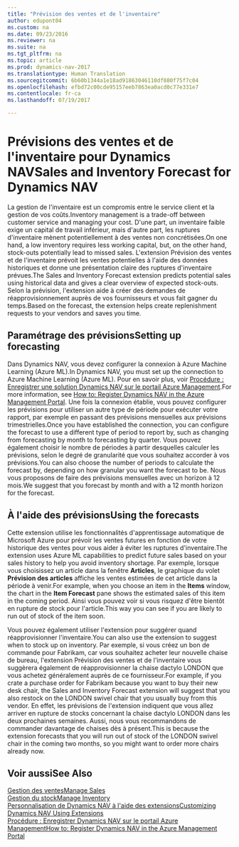```yaml
---
title: "Prévision des ventes et de l'inventaire"
author: edupont04
ms.custom: na
ms.date: 09/23/2016
ms.reviewer: na
ms.suite: na
ms.tgt_pltfrm: na
ms.topic: article
ms.prod: dynamics-nav-2017
ms.translationtype: Human Translation
ms.sourcegitcommit: 6b60b1344a1e18ad91863046110df880f75f7c04
ms.openlocfilehash: efbd72c00cde95157eeb7863ea0acd0c77e331e7
ms.contentlocale: fr-ca
ms.lasthandoff: 07/19/2017

---
```


# <a name="sales-and-inventory-forecast-for-dynamics-nav"></a><span data-ttu-id="f98d6-102">Prévisions des ventes et de l'inventaire pour Dynamics NAV</span><span class="sxs-lookup"><span data-stu-id="f98d6-102">Sales and Inventory Forecast for Dynamics NAV</span></span>
<span data-ttu-id="f98d6-103">La gestion de l'inventaire est un compromis entre le service client et la gestion de vos coûts.</span><span class="sxs-lookup"><span data-stu-id="f98d6-103">Inventory management is a trade-off between customer service and managing your cost.</span></span> <span data-ttu-id="f98d6-104">D'une part, un inventaire faible exige un capital de travail inférieur, mais d'autre part, les ruptures d'inventaire mènent potentiellement à des ventes non concrétisées.</span><span class="sxs-lookup"><span data-stu-id="f98d6-104">On one hand, a low inventory requires less working capital, but, on the other hand, stock-outs potentially lead to missed sales.</span></span> <span data-ttu-id="f98d6-105">L'extension Prévision des ventes et de l'inventaire prévoit les ventes potentielles à l'aide des données historiques et donne une présentation claire des ruptures d'inventaire prévues.</span><span class="sxs-lookup"><span data-stu-id="f98d6-105">The Sales and Inventory Forecast extension predicts potential sales using historical data and gives a clear overview of expected stock-outs.</span></span> <span data-ttu-id="f98d6-106">Selon la prévision, l'extension aide à créer des demandes de réapprovisionnement auprès de vos fournisseurs et vous fait gagner du temps.</span><span class="sxs-lookup"><span data-stu-id="f98d6-106">Based on the forecast, the extension helps create replenishment requests to your vendors and saves you time.</span></span>  

## <a name="setting-up-forecasting"></a><span data-ttu-id="f98d6-107">Paramétrage des prévisions</span><span class="sxs-lookup"><span data-stu-id="f98d6-107">Setting up forecasting</span></span>
<span data-ttu-id="f98d6-108">Dans Dynamics NAV, vous devez configurer la connexion à Azure Machine Learning (Azure ML).</span><span class="sxs-lookup"><span data-stu-id="f98d6-108">In Dynamics NAV, you must set up the connection to Azure Machine Learning (Azure ML).</span></span> <span data-ttu-id="f98d6-109">Pour en savoir plus, voir [Procédure : Enregistrer une solution Dynamics NAV sur le portail Azure Management](ui-how-register-dynamics-nav-azure.md).</span><span class="sxs-lookup"><span data-stu-id="f98d6-109">For more information, see [How to: Register Dynamics NAV in the Azure Management Portal](ui-how-register-dynamics-nav-azure.md).</span></span> <span data-ttu-id="f98d6-110">Une fois la connexion établie, vous pouvez configurer les prévisions pour utiliser un autre type de période pour exécuter votre rapport, par exemple en passant des prévisions mensuelles aux prévisions trimestrielles.</span><span class="sxs-lookup"><span data-stu-id="f98d6-110">Once you have established the connection, you can configure the forecast to use a different type of period to report by, such as changing from forecasting by month to forecasting by quarter.</span></span> <span data-ttu-id="f98d6-111">Vous pouvez également choisir le nombre de périodes à partir desquelles calculer les prévisions, selon le degré de granularité que vous souhaitez accorder à vos prévisions.</span><span class="sxs-lookup"><span data-stu-id="f98d6-111">You can also choose the number of periods to calculate the forecast by, depending on how granular you want the forecast to be.</span></span> <span data-ttu-id="f98d6-112">Nous vous proposons de faire des prévisions mensuelles avec un horizon à 12 mois.</span><span class="sxs-lookup"><span data-stu-id="f98d6-112">We suggest that you forecast by month and with a 12 month horizon for the forecast.</span></span>  

## <a name="using-the-forecasts"></a><span data-ttu-id="f98d6-113">À l'aide des prévisions</span><span class="sxs-lookup"><span data-stu-id="f98d6-113">Using the forecasts</span></span>
<span data-ttu-id="f98d6-114">Cette extension utilise les fonctionnalités d'apprentissage automatique de Microsoft Azure pour prévoir les ventes futures en fonction de votre historique des ventes pour vous aider à éviter les ruptures d'inventaire.</span><span class="sxs-lookup"><span data-stu-id="f98d6-114">The extension uses Azure ML capabilities to predict future sales based on your sales history to help you avoid inventory shortage.</span></span> <span data-ttu-id="f98d6-115">Par exemple, lorsque vous choisissez un article dans la fenêtre **Articles**, le graphique du volet **Prévision des articles** affiche les ventes estimées de cet article dans la période à venir.</span><span class="sxs-lookup"><span data-stu-id="f98d6-115">For example, when you choose an item in the **Items** window, the chart in the **Item Forecast** pane shows the estimated sales of this item in the coming period.</span></span> <span data-ttu-id="f98d6-116">Ainsi vous pouvez voir si vous risquez d'être bientôt en rupture de stock pour l'article.</span><span class="sxs-lookup"><span data-stu-id="f98d6-116">This way you can see if you are likely to run out of stock of the item soon.</span></span>  

<span data-ttu-id="f98d6-117">Vous pouvez également utiliser l'extension pour suggérer quand réapprovisionner l'inventaire.</span><span class="sxs-lookup"><span data-stu-id="f98d6-117">You can also use the extension to suggest when to stock up on inventory.</span></span> <span data-ttu-id="f98d6-118">Par exemple, si vous créez un bon de commande pour Fabrikam, car vous souhaitez acheter leur nouvelle chaise de bureau, l'extension Prévision des ventes et de l'inventaire vous suggèrera également de réapprovisionner la chaise dactylo LONDON que vous achetez généralement auprès de ce fournisseur.</span><span class="sxs-lookup"><span data-stu-id="f98d6-118">For example, if you crate a purchase order for Fabrikam because you want to buy their new desk chair, the Sales and Inventory Forecast extension will suggest that you also restock on the LONDON swivel chair that you usually buy from this vendor.</span></span> <span data-ttu-id="f98d6-119">En effet, les prévisions de l'extension indiquent que vous allez arriver en rupture de stocks concernant la chaise dactylo LONDON dans les deux prochaines semaines. Aussi, nous vous recommandons de commander davantage de chaises dès à présent.</span><span class="sxs-lookup"><span data-stu-id="f98d6-119">This is because the extension forecasts that you will run out of stock of the LONDON swivel chair in the coming two months, so you might want to order more chairs already now.</span></span>  

## <a name="see-also"></a><span data-ttu-id="f98d6-120">Voir aussi</span><span class="sxs-lookup"><span data-stu-id="f98d6-120">See Also</span></span>
[<span data-ttu-id="f98d6-121">Gestion des ventes</span><span class="sxs-lookup"><span data-stu-id="f98d6-121">Manage Sales</span></span>](sales-manage-sales.md)  
[<span data-ttu-id="f98d6-122">Gestion du stock</span><span class="sxs-lookup"><span data-stu-id="f98d6-122">Manage Inventory</span></span>](inventory-manage-inventory.md)  
[<span data-ttu-id="f98d6-123">Personnalisation de Dynamics NAV à l'aide des extensions</span><span class="sxs-lookup"><span data-stu-id="f98d6-123">Customizing Dynamics NAV Using Extensions</span></span>](ui-extensions.md)  
[<span data-ttu-id="f98d6-124">Procédure : Enregistrer Dynamics NAV sur le portail Azure Management</span><span class="sxs-lookup"><span data-stu-id="f98d6-124">How to: Register Dynamics NAV in the Azure Management Portal</span></span>](ui-how-register-dynamics-nav-azure.md)  

